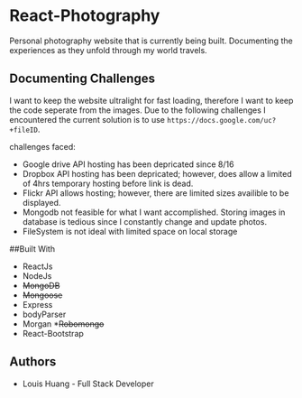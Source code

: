 # React-Photography

Personal photography website that is currently being built.
Documenting the experiences as they unfold through my world travels.

## Documenting Challenges
I want to keep the website ultralight for fast loading, therefore I want to keep the code seperate from the images. Due to the following challenges I encountered the current solution is to use `https://docs.google.com/uc?+fileID`.

challenges faced:
* Google drive API hosting has been depricated since 8/16
* Dropbox API hosting has been depricated; however, does allow a limited of 4hrs temporary hosting before link is dead.
* Flickr API allows hosting; however, there are limited sizes availible to be displayed.
* Mongodb not feasible for what I want accomplished. Storing images in database is tedious since I constantly change and update photos.
* FileSystem is not ideal with limited space on local storage


##Built With
* ReactJs
* NodeJs
* ~~MongoDB~~
* ~~Mongoose~~
* Express
* bodyParser
* Morgan
*~~Robomongo~~
* React-Bootstrap

## Authors

* Louis Huang - Full Stack Developer
